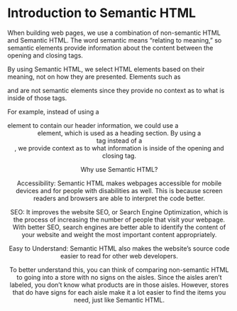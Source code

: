 <h1>Introduction to Semantic HTML</h1>

When building web pages, we use a combination of non-semantic HTML and Semantic HTML. The word semantic means “relating to meaning,” so semantic elements provide information about the content between the opening and closing tags.

By using Semantic HTML, we select HTML elements based on their meaning, not on how they are presented. Elements such as <div> and <span> are not semantic elements since they provide no context as to what is inside of those tags.

For example, instead of using a <div> element to contain our header information, we could use a <header> element, which is used as a heading section. By using a <header> tag instead of a <div>, we provide context as to what information is inside of the opening and closing tag.

Why use Semantic HTML?

Accessibility: Semantic HTML makes webpages accessible for mobile devices and for people with disabilities as well. This is because screen readers and browsers are able to interpret the code better.

SEO: It improves the website SEO, or Search Engine Optimization, which is the process of increasing the number of people that visit your webpage. With better SEO, search engines are better able to identify the content of your website and weight the most important content appropriately.

Easy to Understand: Semantic HTML also makes the website’s source code easier to read for other web developers.

To better understand this, you can think of comparing non-semantic HTML to going into a store with no signs on the aisles. Since the aisles aren’t labeled, you don’t know what products are in those aisles. However, stores that do have signs for each aisle make it a lot easier to find the items you need, just like Semantic HTML.
